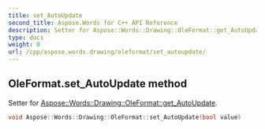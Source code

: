 ```yaml
---
title: set_AutoUpdate
second_title: Aspose.Words for C++ API Reference
description: Setter for Aspose::Words::Drawing::OleFormat::get_AutoUpdate. 
type: docs
weight: 0
url: /cpp/aspose.words.drawing/oleformat/set_autoupdate/
---
```

## OleFormat.set_AutoUpdate method


Setter for [Aspose::Words::Drawing::OleFormat::get_AutoUpdate](../get_autoupdate/).

```cpp
void Aspose::Words::Drawing::OleFormat::set_AutoUpdate(bool value)
```

